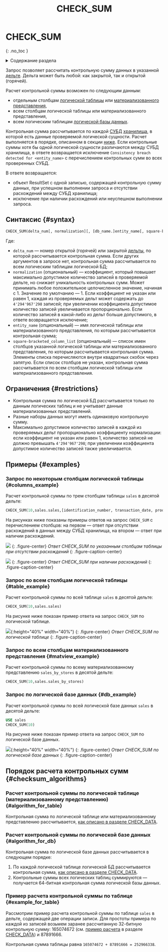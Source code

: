 ﻿---
layout: default
title: CHECK_SUM
nav_order: 5
parent: Запросы SQL+
grand_parent: Справочная информация
has_children: false
has_toc: false
---

# CHECK_SUM
{: .no_toc }

<details markdown="block">
  <summary>
    Содержание раздела
  </summary>
  {: .text-delta }
1. TOC
{:toc}
</details>

Запрос позволяет рассчитать контрольную сумму данных в указанной [дельте](../../../overview/main_concepts/delta/delta.md).
Дельта может быть любой: как закрытой, так и открытой (горячей).

Расчет контрольной суммы возможен по следующим данным:
*   отдельным столбцам [логической таблицы](../../../overview/main_concepts/logical_table/logical_table.md) или 
    [материализованного представления](../../../overview/main_concepts/materialized_view/materialized_view.md),
*   всем столбцам логической таблицы или материализованного представления,
*   всем логическим таблицам [логической базы данных](../../../overview/main_concepts/logical_db/logical_db.md).

Контрольная сумма рассчитывается по каждой [СУБД](../../../introduction/supported_DBMS/supported_DBMS.md) 
[хранилища](../../../overview/main_concepts/data_storage/data_storage.md), 
в которой есть данные проверяемой логической сущности. Расчет выполняется в порядке, описанном в секции 
[ниже](#checksum_algorithms). Если контрольные суммы хотя бы одной логической сущности 
различаются между СУБД хранилища, в ответе возвращается исключение `Consistency breach detected for <entity_name>` 
с перечислением контрольных сумм во всех проверенных СУБД.

В ответе возвращается:
*   объект ResultSet с одной записью, содержащей контрольную сумму данных, при успешном выполнении запроса 
    и отсутствии расхождений между СУБД хранилища;
*   исключение при наличии расхождений или неуспешном выполнении запроса.

## Синтаксис {#syntax}

```sql
CHECK_SUM(delta_num[, normalization][, [db_name.]entity_name[, square-bracketed_column_list]])
```

Где:
*   `delta_num` — номер открытой (горячей) или закрытой [дельты](../../../overview/main_concepts/delta/delta.md), 
    по которой рассчитывается контрольная сумма. Если других аргументов в запросе нет, контрольная сумма 
    рассчитывается по всем логическим таблицам логической БД;
*   `normalization` (опциональный) — коэффициент, который повышает максимально допустимое количество записей 
    в проверяемой дельте, но снижает уникальность контрольных сумм. Может принимать любое положительное целочисленное 
    значение, начиная с 1. Значение по умолчанию — 1. Если коэффициент не указан или равен 1, каждая из проверяемых 
    дельт может содержать до `4'294'967'298` записей; при увеличении коэффициента допустимое количество записей
    увеличивается пропорционально. Если количество записей в какой-либо из дельт больше допустимого, в ответе
    возвращается исключение;
*   `entity_name` (опциональный) — имя логической таблицы или материализованного представления, по которым 
    рассчитывается контрольная сумма;
*   `square-bracketed_column_list` (опциональный) — список имен столбцов указанной логической таблицы или материализованного 
    представления, по которым рассчитывается контрольная сумма. Элементы списка перечисляются внутри квадратных 
    скобок через запятую. Если список столбцов не указан, контрольная сумма рассчитывается по всем столбцам 
    логической таблицы или материализованного представления.
    
## Ограничения {#restrictions}

*   Контрольная сумма по логической БД рассчитывается только по данным логических таблиц и не учитывает данные 
    материализованных представлений.
*   Разные наборы данных могут иметь одинаковую контрольную сумму.
*   Максимально допустимое количество записей в каждой из проверяемых дельт пропорционально коэффициенту нормализации:
    если коэффициент не указан или равен 1, количество записей не должно превышать `4'294'967'298`; при увеличении
    коэффициента допустимое количество записей также увеличивается.

## Примеры {#examples}

### Запрос по некоторым столбцам логической таблицы {#columns_example}

Расчет контрольной суммы по трем столбцам таблицы `sales` в десятой дельте:
```sql
CHECK_SUM(10,sales.sales,[identification_number, transaction_date, product_code])
```

На рисунках ниже показаны примеры ответов на запрос `CHECK_SUM` с перечислением столбцов: 
на первом — ответ при отсутствии расхождений в данных между СУБД хранилища, на втором — ответ при 
наличии расхождений.

![](check_sum_for_table_columns.png)
{: .figure-center}
*Ответ CHECK_SUM по указанным столбцам таблицы при отсутствии расхождений*
{: .figure-caption-center}

![](check_sum_with_inconsistency.png)
{: .figure-center}
*Ответ CHECK_SUM при наличии расхождений*
{: .figure-caption-center}

### Запрос по всем столбцам логической таблицы {#table_example}

Расчет контрольной суммы по всей таблице `sales` в десятой дельте:
```sql
CHECK_SUM(10,sales.sales)
```

На рисунке ниже показан пример ответа на запрос `CHECK_SUM` по логической таблице.

![](check_sum_for_table.png){:height="40%" width="40%"}
{: .figure-center}
*Ответ CHECK_SUM по логической таблице*
{: .figure-caption-center}

### Запрос по всем столбцам материализованного представления {#matview_example}

Расчет контрольной суммы по всему материализованному представлению `sales_by_stores` в десятой дельте:
```sql
CHECK_SUM(10,sales.sales_by_stores)
```

### Запрос по логической базе данных {#db_example}

Расчет контрольной суммы по всей логической базе данных `sales` в десятой дельте:
```sql
USE sales
CHECK_SUM(10)
```

На рисунке ниже показан пример ответа на запрос `CHECK_SUM` по логической базе данных.

![](check_sum_for_db.png){:height="40%" width="40%"}
{: .figure-center}
*Ответ CHECK_SUM по логической базе данных*
{: .figure-caption-center}

## Порядок расчета контрольных сумм {#checksum_algorithms}

### Расчет контрольной суммы по логической таблице (материализованному представлению) {#algorithm_for_table}

Контрольная сумма по логической таблице или материализованному представлению рассчитывается, 
[как описано в разделе CHECK_DATA](../CHECK_DATA/CHECK_DATA.md#sys_cn_checksum).

### Расчет контрольной суммы по логической базе данных {#algorithm_for_db}

Контрольная сумма по логической базе данных рассчитывается в следующем порядке:
1. По каждой логической таблице логической БД рассчитывается контрольная сумма, 
   [как описано в разделе CHECK_DATA](../CHECK_DATA/CHECK_DATA.md#sys_cn_checksum).
2. Контрольные суммы всех логических таблиц суммируются — получается 64-битная контрольная сумма 
   логической базы данных.

### Пример расчета контрольной суммы по таблице {#example_for_table}

Рассмотрим пример расчета контрольной суммы по таблице `sales` в дельте, содержащей две 
операции записи. Для простоты примера по каждой из записей возьмем заранее рассчитанную 32-битную контрольную 
сумму: 165074672 (см. [пример расчета](../CHECK_DATA/CHECK_DATA.md#checksum_example) 
в разделе [CHECK_DATA](../CHECK_DATA/CHECK_DATA.md)) и 87891666. 

Контрольная сумма таблицы равна `165074672 + 87891666 = 252966338`.